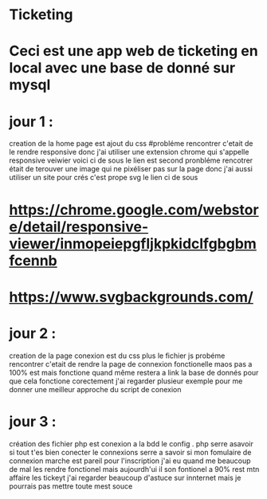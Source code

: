 # Ticketing


# Ceci est une app web de ticketing en local avec une base de donné sur mysql 

# jour 1 :
creation de la home page est ajout du css 
#probléme rencontrer c'etait de le rendre responsive donc j'ai utiliser une extension chrome qui s'appelle responsive veiwier voici ci de sous le lien  est second pronbléme rencotrer était de terouver une image qui ne pixéliser pas sur la page donc j'ai aussi utiliser un site pour crés c'est prope svg le lien ci de sous 
# https://chrome.google.com/webstore/detail/responsive-viewer/inmopeiepgfljkpkidclfgbgbmfcennb
# https://www.svgbackgrounds.com/

# jour 2 :
creation de la page conexion est du css plus le fichier js 
probéme rencontrer c'etait de rendre la page de connexion fonctionelle maos pas a 100% est mais fonctione quand même restera a link la base de donnés pour que cela fonctione corectement j'ai regarder plusieur exemple pour me donner une meilleur approche du script de conexion 

# jour 3 : 
création des fichier php est conexion a la bdd le config . php serre asavoir si tout t'es bien conecter le connexions serre a savoir si mon fomulaire de connexion marche est pareil pour l'inscription j'ai eu quand me beaucoup de mal les rendre fonctionel mais aujourdh'ui il son fontionel a 90% rest mtn affaire les tickeyt j'ai regarder beaucoup d'astuce sur innternet mais je pourrais pas mettre toute mest souce 


